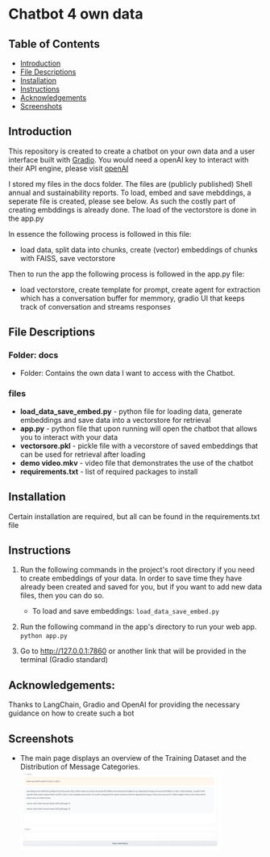 # Chatbot 4 own data
## Table of Contents
- [Introduction](https://github.com/peterderkx/Coursework/tree/main/Udacity%20Courses/Data%20Science%20nanodegree/Project%204%20-%20Chatbot%204%20own%20data#introduction)
- [File Descriptions](https://github.com/peterderkx/Coursework/tree/main/Udacity%20Courses/Data%20Science%20nanodegree/Project%204%20-%20Chatbot%204%20own%20data#file-descriptions)
- [Installation](https://github.com/peterderkx/Coursework/tree/main/Udacity%20Courses/Data%20Science%20nanodegree/Project%204%20-%20Chatbot%204%20own%20data#installation)
- [Instructions](https://github.com/peterderkx/Coursework/tree/main/Udacity%20Courses/Data%20Science%20nanodegree/Project%204%20-%20Chatbot%204%20own%20data#instructions)
- [Acknowledgements](https://github.com/peterderkx/Coursework/tree/main/Udacity%20Courses/Data%20Science%20nanodegree/Project%204%20-%20Chatbot%204%20own%20data#acknowledgements)
- [Screenshots](https://github.com/peterderkx/Coursework/tree/main/Udacity%20Courses/Data%20Science%20nanodegree/Project%204%20-%20Chatbot%204%20own%20data#screenshots)

## Introduction
This repository is created to create a chatbot on your own data and a user interface built with [Gradio](https://www.gradio.app/).
You would need a openAI key to interact with their API engine, please visit [openAI](https://openai.com/)

I stored my files in the docs folder. The files are (publicly published) Shell annual and sustainability reports.
To load, embed and save mebddings, a seperate file is created, please see below. As such the costly part of creating embddings is already done. The load of the vectorstore is done in the app.py

In essence the following process is followed in this file:
- load data, split data into chunks, create (vector) embeddings of chunks with FAISS, save vectorstore

Then to run the app the following process is followed in the app.py file:
- load vectorstore, create template for prompt, create agent for extraction which has a conversation buffer for memmory, gradio UI that keeps track of conversation and streams responses

## File Descriptions

### Folder: docs
- Folder: Contains the own data I want to access with the Chatbot. 

### files
- **load_data_save_embed.py** - python file for loading data, generate embeddings and save data into a vectorstore for retrieval
- **app.py** - python file that upon running will open the chatbot that allows you to interact with your data
- **vectorsore.pkl** - pickle file with a vecorstore of saved embeddings that can be used for retrieval after loading
- **demo video.mkv** - video file that demonstrates the use of the chatbot
- **requirements.txt** - list of required packages to install

## Installation
Certain installation are required, but all can be found in the requirements.txt file

## Instructions
1. Run the following commands in the project's root directory if you need to create embeddings of your data. In order to save time they have already been created and saved for you, but if you want to add new data files, then you can do so.

    - To load and save embeddings:
        `load_data_save_embed.py`

2. Run the following command in the app's directory to run your web app.
    `python app.py`

3. Go to http://127.0.0.1:7860 or another link that will be provided in the terminal (Gradio standard)

## Acknowledgements:
Thanks to LangChain, Gradio and OpenAI for providing the necessary guidance on how to create such a bot

## Screenshots
- The main page displays an overview of the Training Dataset and the Distribution of Message Categories.<br/>
![image](https://github.com/peterderkx/Coursework/blob/main/Udacity%20Courses/Data%20Science%20nanodegree/Project%204%20-%20Chatbot%204%20own%20data/screenshot%20chatbot%204%20own%20data.png) <br/>

